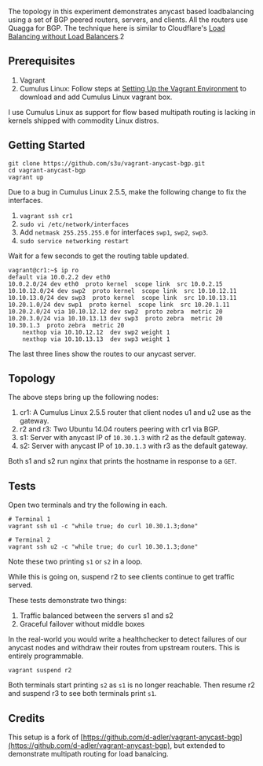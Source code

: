 
The topology in this experiment demonstrates anycast based loadbalancing using a set of BGP 
peered routers, servers, and clients. All the routers use Quagga for BGP. The technique here
is similar to Cloudflare's 
[Load Balancing without Load Balancers](https://blog.cloudflare.com/cloudflares-architecture-eliminating-single-p/).2

## Prerequisites

1. Vagrant
2. Cumulus Linux: Follow steps at [Setting Up the Vagrant Environment](https://docs.cumulusnetworks.com/display/VX/Using+Cumulus+VX+with+Vagrant#UsingCumulusVXwithVagrant-SettingUptheVagrantEnvironment)
to download and add Cumulus Linux vagrant box.

I use Cumulus Linux as support for flow based multipath routing is lacking in kernels shipped 
with commodity Linux distros. 

## Getting Started

```
git clone https://github.com/s3u/vagrant-anycast-bgp.git
cd vagrant-anycast-bgp
vagrant up
```
Due to a bug in Cumulus Linux 2.5.5, make the following change to fix the interfaces.

1. `vagrant ssh cr1`
2. `sudo vi /etc/network/interfaces`
3. Add `netmask 255.255.255.0` for interfaces `swp1`, `swp2`, `swp3`.
4. `sudo service networking restart`

Wait for a few seconds to get the routing table updated.

```
vagrant@cr1:~$ ip ro
default via 10.0.2.2 dev eth0
10.0.2.0/24 dev eth0  proto kernel  scope link  src 10.0.2.15
10.10.12.0/24 dev swp2  proto kernel  scope link  src 10.10.12.11
10.10.13.0/24 dev swp3  proto kernel  scope link  src 10.10.13.11
10.20.1.0/24 dev swp1  proto kernel  scope link  src 10.20.1.11
10.20.2.0/24 via 10.10.12.12 dev swp2  proto zebra  metric 20
10.20.3.0/24 via 10.10.13.13 dev swp3  proto zebra  metric 20
10.30.1.3  proto zebra  metric 20
	nexthop via 10.10.12.12  dev swp2 weight 1
	nexthop via 10.10.13.13  dev swp3 weight 1
```

The last three lines show the routes to our anycast server.

## Topology

The above steps bring up the following nodes: 

1. cr1: A Cumulus Linux 2.5.5 router that client nodes u1 and u2 use as the gateway. 
2. r2 and r3: Two Ubuntu 14.04 routers peering with cr1 via BGP.
3. s1: Server with anycast IP of `10.30.1.3` with r2 as the default gateway.
4. s2: Server with anycast IP of `10.30.1.3` with r3 as the default gateway.

Both s1 and s2 run nginx that prints the hostname in response to a `GET`.

## Tests

Open two terminals and try the following in each.

```
# Terminal 1
vagrant ssh u1 -c "while true; do curl 10.30.1.3;done"

# Terminal 2
vagrant ssh u2 -c "while true; do curl 10.30.1.3;done"
```

Note these two printing `s1` or `s2` in a loop.

While this is going on, suspend r2 to see clients continue to get traffic served.

These tests demonstrate two things:

1. Traffic balanced between the servers s1 and s2
2. Graceful failover without middle boxes

In the real-world you would write a healthchecker to detect failures of our anycast nodes and 
withdraw their routes from upstream routers. This is entirely programmable.

```
vagrant suspend r2
```

Both terminals start printing `s2` as `s1` is no longer reachable. Then resume r2 and suspend r3 to see both terminals
print `s1`.

## Credits

This setup is a fork of [https://github.com/d-adler/vagrant-anycast-bgp](https://github.com/d-adler/vagrant-anycast-bgp),
 but extended to demonstrate multipath routing for load banalcing.
